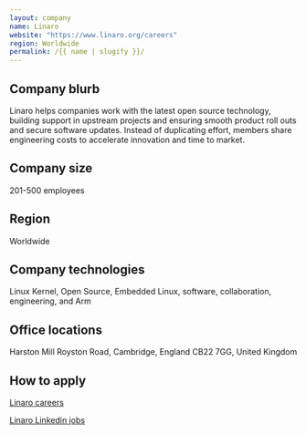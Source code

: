 ```yaml
---
layout: company
name: Linaro
website: "https://www.linaro.org/careers"
region: Worldwide
permalink: /{{ name | slugify }}/
---
```


## Company blurb

Linaro helps companies work with the latest open source technology, building support in upstream projects and ensuring smooth product roll outs and secure software updates. Instead of duplicating effort, members share engineering costs to accelerate innovation and time to market.

## Company size

201-500 employees

## Region

Worldwide

## Company technologies

Linux Kernel, Open Source, Embedded Linux, software, collaboration, engineering, and Arm

## Office locations

Harston Mill Royston Road, Cambridge, England CB22 7GG, United Kingdom

## How to apply

[Linaro careers](https://www.linaro.org/careers/)

[Linaro Linkedin jobs](https://www.linkedin.com/company/linaro/jobs/)